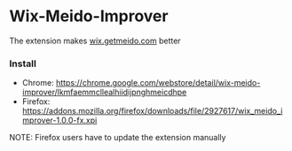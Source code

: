 # Wix-Meido-Improver

The extension makes [wix.getmeido.com](https://wix.getmeido.com/) better

### Install 
* Chrome: https://chrome.google.com/webstore/detail/wix-meido-improver/lkmfaemmcllealhiidijpnghmeicdhpe
* Firefox: https://addons.mozilla.org/firefox/downloads/file/2927617/wix_meido_improver-1.0.0-fx.xpi

NOTE: Firefox users have to update the extension manually